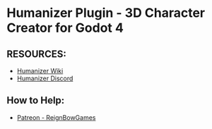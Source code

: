 # Humanizer Plugin - 3D Character Creator for Godot 4  

## RESOURCES:
 - [Humanizer Wiki](https://github.com/NitroxNova/humanizer/wiki)
 - [Humanizer Discord](https://discord.gg/MN5vJtJYD5)

## How to Help:
- [Patreon - ReignBowGames](https://www.patreon.com/ReignBowGames)
